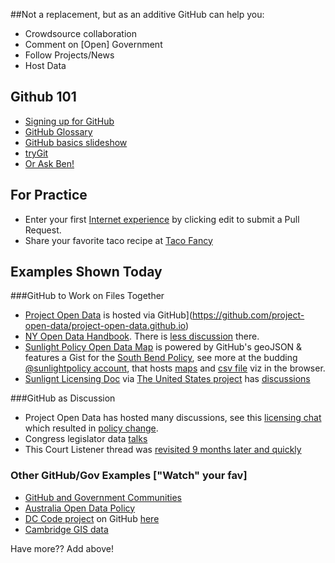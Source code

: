 ##Not a replacement, but as an additive GitHub can help you:
* Crowdsource collaboration
* Comment on [Open] Government 
* Follow Projects/News
* Host Data

## Github 101
* [Signing up for GitHub](https://github.com/dclegalhackers/dclegalhackathon/blob/master/GitHub101.md)
* [GitHub Glossary](https://help.github.com/articles/github-glossary)
* [GitHub basics slideshow](http://ben.balter.com/open-sourcing-government/#/git)
* [tryGit](http://try.github.io/levels/1/challenges/1)
* [Or Ask Ben!](https://github.com/benbalter/feedback)

## For Practice 
* Enter your first [Internet experience](https://github.com/rebeccawilliams/internet/blob/master/experiences.md) by clicking edit to submit a Pull Request.
* Share your favorite taco recipe at [Taco Fancy](https://github.com/sinker/tacofancy)

## Examples Shown Today 

###GitHub to Work on Files Together

* [Project Open Data](http://project-open-data.github.io/) is hosted via GitHub](https://github.com/project-open-data/project-open-data.github.io)  
* [NY Open Data Handbook](http://nys-its.github.io/open-data-handbook/). There is [less discussion](https://github.com/nys-its/open-data-handbook/commits/gh-pages) there. 
* [Sunlight Policy Open Data Map](http://sunlightfoundation.com/policy/opendatamap/) is powered by GitHub's geoJSON & features a Gist for the [South Bend Policy](https://gist.github.com/rebeccawilliams/6311204), see more at the budding [@sunlightpolicy account](https://github.com/sunlightpolicy), that hosts [maps](https://github.com/sunlightpolicy/opendata/blob/master/USlocalpolicylocations.geoJSON) and [csv file](https://github.com/sunlightpolicy/opendata/blob/master/USlocalopendataportals.csv) viz in the browser.
* [Sunlignt Licensing Doc](http://theunitedstates.io/licensing/) via [The United States project](http://theunitedstates.io/) has [discussions](https://github.com/unitedstates/licensing/pull/1)

###GitHub as Discussion
* Project Open Data has hosted many discussions, see this [licensing chat](https://github.com/project-open-data/project-open-data.github.io/pull/64) which resulted in [policy change](https://github.com/project-open-data/project-open-data.github.io/pull/135). 
* Congress legislator data [talks](https://github.com/unitedstates/congress-legislators/issues?state=open)
* This Court Listener thread was [revisited 9 months later and quickly](https://github.com/statedecoded/statedecoded/issues/245)

### Other GitHub/Gov Examples ["Watch" your fav]
* [GitHub and Government Communities](http://government.github.com/community/)
* [Australia Open Data Policy](http://actgov.github.io/opendatapolicy/)
* [DC Code project](http://dccode.org/) on GitHub [here](https://github.com/openlawdc)
* [Cambridge GIS data](https://github.com/cambridgegis/cambridgegis_data)



Have more?? Add above! 

